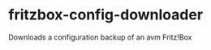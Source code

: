 fritzbox-config-downloader
==========================

Downloads a configuration backup of an avm Fritz!Box
